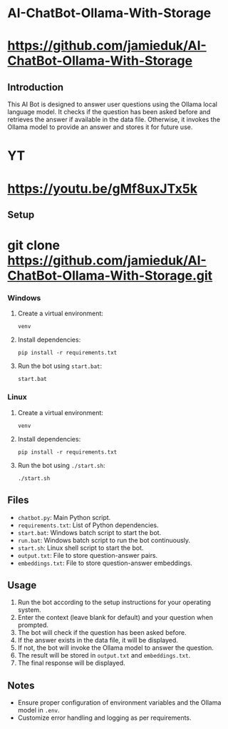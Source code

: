 # AI-ChatBot-Ollama-With-Storage
# https://github.com/jamieduk/AI-ChatBot-Ollama-With-Storage
## Introduction
This AI Bot is designed to answer user questions using the Ollama local language model. It checks if the question has been asked before and retrieves the answer if available in the data file. Otherwise, it invokes the Ollama model to provide an answer and stores it for future use.

# YT
# https://youtu.be/gMf8uxJTx5k

## Setup

# git clone https://github.com/jamieduk/AI-ChatBot-Ollama-With-Storage.git

### Windows

1. Create a virtual environment:
    ```
    venv
    ```
2. Install dependencies:
    ```
    pip install -r requirements.txt
    ```
3. Run the bot using `start.bat`:
    ```
    start.bat
    ```

### Linux

1. Create a virtual environment:
    ```
    venv
    ```
2. Install dependencies:
    ```
    pip install -r requirements.txt
    ```
3. Run the bot using `./start.sh`:
    ```
    ./start.sh
    ```

## Files
- `chatbot.py`: Main Python script.
- `requirements.txt`: List of Python dependencies.
- `start.bat`: Windows batch script to start the bot.
- `run.bat`: Windows batch script to run the bot continuously.
- `start.sh`: Linux shell script to start the bot.
- `output.txt`: File to store question-answer pairs.
- `embeddings.txt`: File to store question-answer embeddings.

## Usage
1. Run the bot according to the setup instructions for your operating system.
2. Enter the context (leave blank for default) and your question when prompted.
3. The bot will check if the question has been asked before.
4. If the answer exists in the data file, it will be displayed.
5. If not, the bot will invoke the Ollama model to answer the question.
6. The result will be stored in `output.txt` and `embeddings.txt`.
7. The final response will be displayed.

## Notes
- Ensure proper configuration of environment variables and the Ollama model in `.env`.
- Customize error handling and logging as per requirements.









